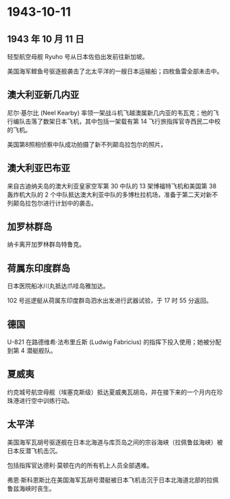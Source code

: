 # 1943-10-11

## 1943 年 10 月 11 日

轻型航空母舰 Ryuho 号从日本佐伯出发前往新加坡。

美国海军鲣鱼号驱逐舰袭击了北太平洋的一艘日本运输船；四枚鱼雷全部未击中。

## 澳大利亚新几内亚

尼尔·基尔比 (Neel Kearby)
率领一架战斗机飞越澳属新几内亚的韦瓦克；他的飞行编队击落了数架日本飞机，其中包括一架载有第
14 飞行旅指挥官寺西民二中校的飞机。

美国第8照相侦察中队成功拍摄了新不列颠岛拉包尔的照片。

## 澳大利亚巴布亚

来自古迪纳夫岛的澳大利亚皇家空军第 30 中队的 13 架博福特飞机和美国第 38
轰炸机大队的 2
个中队抵达澳大利亚中队的多博杜拉机场，准备于第二天对新不列颠岛拉包尔进行计划中的袭击。

## 加罗林群岛

纳卡离开加罗林群岛特鲁克。

## 荷属东印度群岛

日本医院船冰川丸抵达爪哇岛雅加达。

102 号巡逻艇从荷属东印度群岛泗水出发进行武器试验，于 17 时 55 分返回。

## 德国

U-821 在路德维希·法布里丘斯 (Ludwig Fabricius)
的指挥下投入使用；她被分配到第 4 潜艇舰队。

## 夏威夷

约克城号航空母舰（埃塞克斯级）抵达夏威夷瓦胡岛，并在接下来的一个月内在珍珠港进行空中训练行动。

## 太平洋

美国海军瓦胡号驱逐舰在日本北海道与库页岛之间的宗谷海峡（拉佩鲁兹海峡）被日本反潜飞机击沉。

包括指挥官达德利·莫顿在内的所有机上人员全部遇难。

弗恩·斯科恩斯比在美国海军瓦胡号潜艇被日本飞机击沉于日本北海道北部的拉佩鲁兹海峡时丧生。

